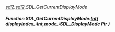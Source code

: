 _[sdl2](../../modules/sdl2/sdl2-module.md):[sdl2](../../modules/sdl2/sdl2-module.md).SDL\_GetCurrentDisplayMode_
##### Function SDL\_GetCurrentDisplayMode:[Int](../../modules/wonkey/wonkey-types-int.md)( displayIndex_:[Int](../../modules/wonkey/wonkey-types-int.md),mode_:[SDL_DisplayMode](../../modules/sdl2/sdl2-sdl_displaymode.md) Ptr )
